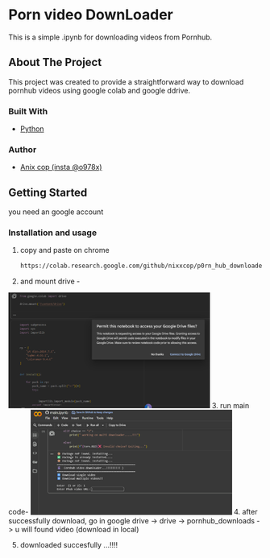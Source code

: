 
# Porn video DownLoader

This is a simple .ipynb for downloading videos from Pornhub.

## About The Project

This project was created to provide a straightforward way to download pornhub videos using google colab and google ddrive.

### Built With

  * [Python](https://www.python.org/)

### Author
* [Anix cop (insta @o978x)](https://www.instagram.com/o978x/)


  

## Getting Started
you need an google account



### Installation and usage

1.  copy and paste on chrome 
    ```sh
    https://colab.research.google.com/github/nixxcop/p0rn_hub_downloader/blob/main/main.ipynb
    ```
2. and mount drive -
<img src="https://raw.githubusercontent.com/nixxcop/assets/refs/heads/main/Screenshot%202025-10-18%20002553.png" width="400"/>
3. run main code-
<img src="https://raw.githubusercontent.com/nixxcop/assets/refs/heads/main/Screenshot%202025-10-18%20002710.png" width="400"/>
4. after successfully download, go in google drive -> drive -> pornhub_downloads -> u will found video (download in local)

5. downloaded succesfully ...!!!!





